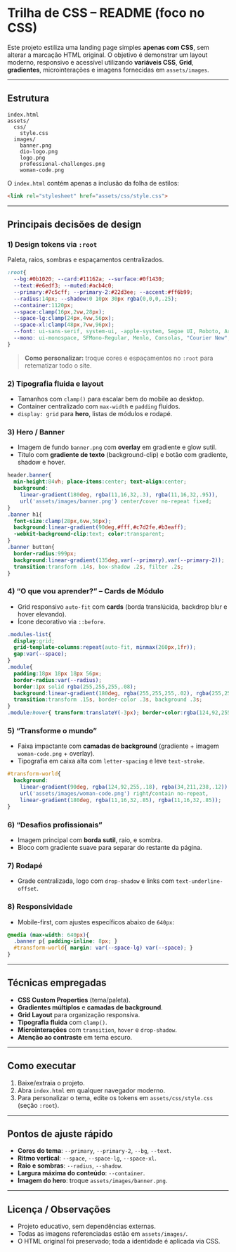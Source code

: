 # Trilha de CSS – README (foco no CSS)

Este projeto estiliza uma landing page simples **apenas com CSS**, sem alterar a marcação HTML original. O objetivo é demonstrar um layout moderno, responsivo e acessível utilizando **variáveis CSS**, **Grid**, **gradientes**, microinterações e imagens fornecidas em `assets/images`.

---

## Estrutura

```
index.html
assets/
  css/
    style.css
  images/
    banner.png
    dio-logo.png
    logo.png
    professional-challenges.png
    woman-code.png
```

O `index.html` contém apenas a inclusão da folha de estilos:

```html
<link rel="stylesheet" href="assets/css/style.css">
```

---

## Principais decisões de design

### 1) Design tokens via `:root`

Paleta, raios, sombras e espaçamentos centralizados.

```css
:root{
  --bg:#0b1020; --card:#11162a; --surface:#0f1430;
  --text:#e6edf3; --muted:#acb4c0;
  --primary:#7c5cff; --primary-2:#22d3ee; --accent:#ff6b99;
  --radius:14px; --shadow:0 10px 30px rgba(0,0,0,.25);
  --container:1120px;
  --space:clamp(16px,2vw,28px);
  --space-lg:clamp(24px,4vw,56px);
  --space-xl:clamp(48px,7vw,96px);
  --font: ui-sans-serif, system-ui, -apple-system, Segoe UI, Roboto, Arial;
  --mono: ui-monospace, SFMono-Regular, Menlo, Consolas, "Courier New", monospace;
}
```

> **Como personalizar:** troque cores e espaçamentos no `:root` para retematizar todo o site.

### 2) Tipografia fluida e layout

* Tamanhos com `clamp()` para escalar bem do mobile ao desktop.
* Container centralizado com `max-width` e `padding` fluidos.
* `display: grid` para **hero**, listas de módulos e rodapé.

### 3) Hero / Banner

* Imagem de fundo `banner.png` com **overlay** em gradiente e glow sutil.
* Título com **gradiente de texto** (background-clip) e botão com gradiente, shadow e hover.

```css
header.banner{
  min-height:84vh; place-items:center; text-align:center;
  background:
    linear-gradient(180deg, rgba(11,16,32,.3), rgba(11,16,32,.95)),
    url('assets/images/banner.png') center/cover no-repeat fixed;
}
.banner h1{
  font-size:clamp(28px,6vw,56px);
  background:linear-gradient(90deg,#fff,#c7d2fe,#b3eaff);
  -webkit-background-clip:text; color:transparent;
}
.banner button{
  border-radius:999px;
  background:linear-gradient(135deg,var(--primary),var(--primary-2));
  transition:transform .14s, box-shadow .2s, filter .2s;
}
```

### 4) “O que vou aprender?” – Cards de Módulo

* Grid responsivo `auto-fit` com **cards** (borda translúcida, backdrop blur e hover elevando).
* Ícone decorativo via `::before`.

```css
.modules-list{
  display:grid;
  grid-template-columns:repeat(auto-fit, minmax(260px,1fr));
  gap:var(--space);
}
.module{
  padding:18px 18px 18px 56px;
  border-radius:var(--radius);
  border:1px solid rgba(255,255,255,.08);
  background:linear-gradient(180deg, rgba(255,255,255,.02), rgba(255,255,255,.008));
  transition:transform .15s, border-color .3s, background .3s;
}
.module:hover{ transform:translateY(-3px); border-color:rgba(124,92,255,.35); }
```

### 5) “Transforme o mundo”

* Faixa impactante com **camadas de background** (gradiente + imagem `woman-code.png` + overlay).
* Tipografia em caixa alta com `letter-spacing` e leve `text-stroke`.

```css
#transform-world{
  background:
    linear-gradient(90deg, rgba(124,92,255,.18), rgba(34,211,238,.12)),
    url('assets/images/woman-code.png') right/contain no-repeat,
    linear-gradient(180deg, rgba(11,16,32,.85), rgba(11,16,32,.85));
}
```

### 6) “Desafios profissionais”

* Imagem principal com **borda sutil**, raio, e sombra.
* Bloco com gradiente suave para separar do restante da página.

### 7) Rodapé

* Grade centralizada, logo com `drop-shadow` e links com `text-underline-offset`.

### 8) Responsividade

* Mobile-first, com ajustes específicos abaixo de `640px`:

```css
@media (max-width: 640px){
  .banner p{ padding-inline: 8px; }
  #transform-world{ margin: var(--space-lg) var(--space); }
}
```

---

## Técnicas empregadas

* **CSS Custom Properties** (tema/paleta).
* **Gradientes múltiplos** e **camadas de background**.
* **Grid Layout** para organização responsiva.
* **Tipografia fluida** com `clamp()`.
* **Microinterações** com `transition`, `hover` e `drop-shadow`.
* **Atenção ao contraste** em tema escuro.

---

## Como executar

1. Baixe/extraia o projeto.
2. Abra `index.html` em qualquer navegador moderno.
3. Para personalizar o tema, edite os tokens em `assets/css/style.css` (seção `:root`).

---

## Pontos de ajuste rápido

* **Cores do tema**: `--primary`, `--primary-2`, `--bg`, `--text`.
* **Ritmo vertical**: `--space`, `--space-lg`, `--space-xl`.
* **Raio e sombras**: `--radius`, `--shadow`.
* **Largura máxima do conteúdo**: `--container`.
* **Imagem do hero**: troque `assets/images/banner.png`.

---

## Licença / Observações

* Projeto educativo, sem dependências externas.
* Todas as imagens referenciadas estão em `assets/images/`.
* O HTML original foi preservado; toda a identidade é aplicada via CSS.
